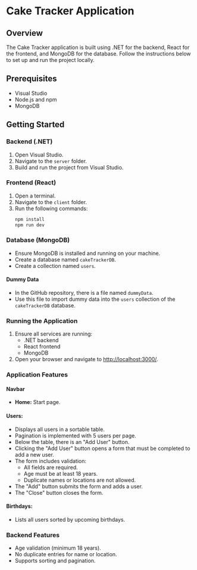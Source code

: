 # Cake Tracker Application

## Overview
The Cake Tracker application is built using .NET for the backend, React for the frontend, and MongoDB for the database. Follow the instructions below to set up and run the project locally.

## Prerequisites
- Visual Studio
- Node.js and npm
- MongoDB

## Getting Started

### Backend (.NET)
1. Open Visual Studio.
2. Navigate to the `server` folder.
3. Build and run the project from Visual Studio.

### Frontend (React)
1. Open a terminal.
2. Navigate to the `client` folder.
3. Run the following commands:
   ```bash
   npm install
   npm run dev
   
### Database (MongoDB)
- Ensure MongoDB is installed and running on your machine.
- Create a database named `cakeTrackerDB`.
- Create a collection named `users`.

#### Dummy Data
- In the GitHub repository, there is a file named `dummyData`.
- Use this file to import dummy data into the `users` collection of the `cakeTrackerDB` database.

### Running the Application
1. Ensure all services are running:
   - .NET backend
   - React frontend
   - MongoDB
2. Open your browser and navigate to [http://localhost:3000/](http://localhost:3000/).

### Application Features

#### Navbar
- **Home:** Start page.

#### Users:
- Displays all users in a sortable table.
- Pagination is implemented with 5 users per page.
- Below the table, there is an "Add User" button.
- Clicking the "Add User" button opens a form that must be completed to add a new user.
- The form includes validation:
  - All fields are required.
  - Age must be at least 18 years.
  - Duplicate names or locations are not allowed.
- The "Add" button submits the form and adds a user.
- The "Close" button closes the form.

#### Birthdays:
- Lists all users sorted by upcoming birthdays.

### Backend Features
- Age validation (minimum 18 years).
- No duplicate entries for name or location.
- Supports sorting and pagination.
